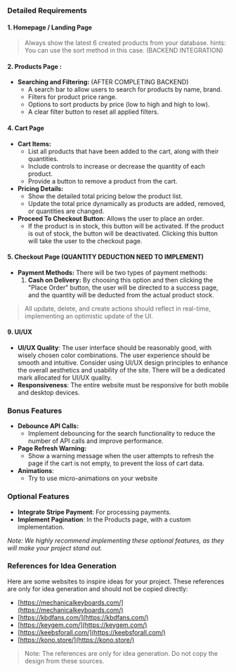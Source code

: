 
### Detailed Requirements

#### 1\. Homepage / Landing Page
 
> Always show the latest 6 created products from your database. hints: You can use the sort method in this case.  (BACKEND INTEGRATION)
> 

#### 2\. Products Page :

*   **Searching and Filtering:** (AFTER COMPLETING BACKEND)
    *   A search bar to allow users to search for products by name, brand.
    *   Filters for product price range.
    *   Options to sort products by price (low to high and high to low).
    *   A clear filter button to reset all applied filters. 


#### 4\. Cart Page

*   **Cart Items:**
    *   List all products that have been added to the cart, along with their quantities.
    *   Include controls to increase or decrease the quantity of each product.
    *   Provide a button to remove a product from the cart.
*   **Pricing Details:**
    *   Show the detailed total pricing below the product list.
    *   Update the total price dynamically as products are added, removed, or quantities are changed.
*   **Proceed To Checkout Button**: Allows the user to place an order.
    *   If the product is in stock, this button will be activated. If the product is out of stock, the button will be deactivated. Clicking this button will take the user to the checkout page.

  

#### **5\. Checkout Page** (QUANTITY DEDUCTION NEED TO IMPLEMENT)

*   **Payment Methods:** There will be two types of payment methods:
    1. **Cash on Delivery:** By choosing this option and then clicking the "Place Order" button, the user will be directed to a success page, and the quantity will be deducted from the actual product stock.
 

  



> All update, delete, and create actions should reflect in real-time, implementing an optimistic update of the UI.



#### 9\. UI/UX

*   **UI/UX Quality**: The user interface should be reasonably good, with wisely chosen color combinations. The user experience should be smooth and intuitive. Consider using UI/UX design principles to enhance the overall aesthetics and usability of the site. There will be a dedicated mark allocated for UI/UX quality.
*   **Responsiveness**: The entire website must be responsive for both mobile and desktop devices.

  

### Bonus Features

*   **Debounce API Calls:**
    *   Implement debouncing for the search functionality to reduce the number of API calls and improve performance.
*   **Page Refresh Warning:**
    *   Show a warning message when the user attempts to refresh the page if the cart is not empty, to prevent the loss of cart data.
*   **Animations**:
    *   Try to use micro-animations on your website

### Optional Features

*   **Integrate Stripe Payment**: For processing payments.
*   **Implement Pagination**: In the Products page, with a custom implementation.

_Note: We highly recommend implementing these optional features, as they will make your project stand out._

  

### References for Idea Generation

Here are some websites to inspire ideas for your project. These references are only for idea generation and should not be copied directly:

- [https://mechanicalkeyboards.com/](https://mechanicalkeyboards.com/)
- [https://kbdfans.com/](https://kbdfans.com/)
- [https://keygem.com/](https://keygem.com/)
- [https://keebsforall.com/](https://keebsforall.com/)
- [https://kono.store/](https://kono.store/)

> Note: The references are only for idea generation. Do not copy the design from these sources.